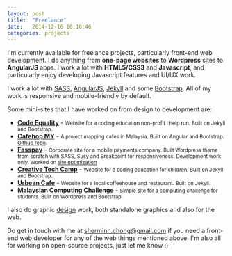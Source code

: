 ```yaml
---
layout: post
title:  "Freelance"
date:   2014-12-16 10:18:46
categories: projects
---
```


I'm currently available for freelance projects, particularly front-end web development. I do anything from __one-page websites__ to __Wordpress__ sites to __AngularJS__ apps. I work a lot with __HTML5/CSS3__ and __Javascript__, and particularly enjoy developing Javascript features and UI/UX work. 

I work a lot with [SASS](http://sass-lang.com/), [AngularJS](https://angularjs.org/), [Jekyll](http://jekyllrb.com/) and some [Bootstrap](http://getbootstrap.com/). All of my work is responsive and mobile-friendly by default. 


Some mini-sites that I have worked on from design to development are:

* __[Code Equality](http://codeequality.org)__ - <small>Website for a coding education non-profit I help run. Built on Jekyll and Bootstrap.</small>
* __[Cafehop MY](http://cafehop.my)__ - <small>A project mapping cafes in Malaysia. Built on Angular and Bootstrap. <a href="https://github.com/CafehopMY/cafehopmy.github.io">Github repo</a>.</small>
* __[Fasspay](http://fasspay.com)__ - <small>Corporate site for a mobile payments company. Built Wordpress theme from scratch with SASS, Susy and Breakpoint for responsiveness. Development work only. Worked on [site optimization](/webdev/projects/2015/01/23/site-optimizations.html)</small>
* __[Creative Tech Camp](http://creativetechcamp.com)__ - <small>Website for a coding education for children. Built on Jekyll and Bootstrap.</small>
* __[Urbean Cafe](http://urbeankl.github.io/)__ - <small>Website for a local coffeehouse and restaurant. Built on Jekyll.</small>
* __[Malaysian Computing Challenge](http://ioimalaysia.org/)__ - <small>Simple site for a computing challenge for students. Built on Wordpress and Bootstrap.</small> 


I also do graphic [design](http://www.behance.net/piratefsh) work, both standalone graphics and also for the web. 

Do get in touch with me at [sherminn.chong@gmail.com](mailto:sherminn.chong@gmail.com) if you need a front-end web developer for any of the web things mentioned above. I'm also all for working on open-source projects, just let me know :)